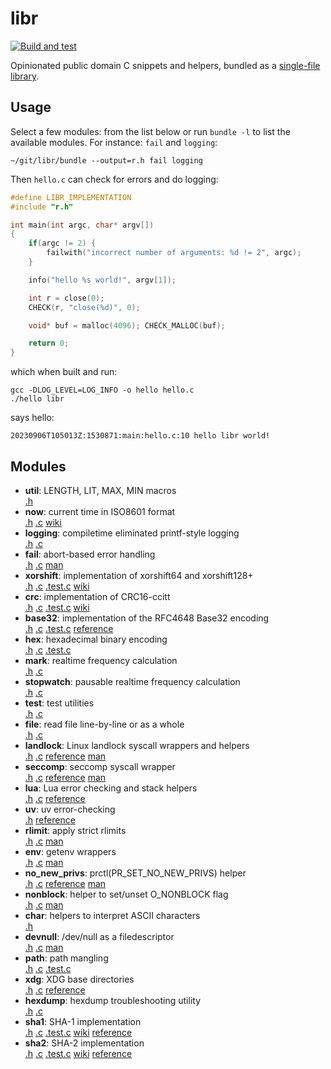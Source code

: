 # libr
[![Build and test](https://github.com/rootmos/libr/actions/workflows/test.yaml/badge.svg)](https://github.com/rootmos/libr/actions/workflows/test.yaml)

Opinionated public domain C snippets and helpers,
bundled as a [single-file library](https://github.com/nothings/stb).

## Usage
Select a few modules: from the list below or run `bundle -l` to list the
available modules.
For instance: `fail` and `logging`:
```shell
~/git/libr/bundle --output=r.h fail logging
```
Then `hello.c` can check for errors and do logging:
```c
#define LIBR_IMPLEMENTATION
#include "r.h"

int main(int argc, char* argv[])
{
    if(argc != 2) {
        failwith("incorrect number of arguments: %d != 2", argc);
    }

    info("hello %s world!", argv[1]);

    int r = close(0);
    CHECK(r, "close(%d)", 0);

    void* buf = malloc(4096); CHECK_MALLOC(buf);

    return 0;
}
```
which when built and run:
```shell
gcc -DLOG_LEVEL=LOG_INFO -o hello hello.c
./hello libr
```
says hello:
```
20230906T105013Z:1530871:main:hello.c:10 hello libr world!
```

## Modules
- **util**: LENGTH, LIT, MAX, MIN macros<br> [.h](modules/util.h)
- **now**: current time in ISO8601 format<br> [.h](modules/now.h) [.c](modules/now.c) [wiki](https://en.wikipedia.org/wiki/ISO_8601)
- **logging**: compiletime eliminated printf-style logging<br> [.h](modules/logging.h) [.c](modules/logging.c)
- **fail**: abort-based error handling<br> [.h](modules/fail.h) [.c](modules/fail.c) [man](https://man.archlinux.org/man/abort.3.en)
- **xorshift**: implementation of xorshift64 and xorshift128+<br> [.h](modules/xorshift.h) [.c](modules/xorshift.c) [.test.c](modules/xorshift.test.c) [wiki](https://en.wikipedia.org/wiki/Xorshift)
- **crc**: implementation of CRC16-ccitt<br> [.h](modules/crc.h) [.c](modules/crc.c) [.test.c](modules/crc.test.c) [wiki](https://en.wikipedia.org/wiki/Computation_of_cyclic_redundancy_checks)
- **base32**: implementation of the RFC4648 Base32 encoding<br> [.h](modules/base32.h) [.c](modules/base32.c) [.test.c](modules/base32.test.c) [reference](https://datatracker.ietf.org/doc/html/rfc4648)
- **hex**: hexadecimal binary encoding<br> [.h](modules/hex.h) [.c](modules/hex.c) [.test.c](modules/hex.test.c)
- **mark**: realtime frequency calculation<br> [.h](modules/mark.h) [.c](modules/mark.c)
- **stopwatch**: pausable realtime frequency calculation<br> [.h](modules/stopwatch.h) [.c](modules/stopwatch.c)
- **test**: test utilities<br> [.h](modules/test.h) [.c](modules/test.c)
- **file**: read file line-by-line or as a whole<br> [.h](modules/file.h) [.c](modules/file.c)
- **landlock**: Linux landlock syscall wrappers and helpers<br> [.h](modules/landlock.h) [.c](modules/landlock.c) [reference](https://www.kernel.org/doc/html/latest/userspace-api/landlock.html) [man](https://man.archlinux.org/man/landlock.7.en)
- **seccomp**: seccomp syscall wrapper<br> [.h](modules/seccomp.h) [.c](modules/seccomp.c) [reference](https://www.kernel.org/doc/html/latest/userspace-api/seccomp_filter.html) [man](https://man.archlinux.org/man/seccomp.2.en)
- **lua**: Lua error checking and stack helpers<br> [.h](modules/lua.h) [.c](modules/lua.c) [reference](https://www.lua.org/manual/5.4/manual.html#4.4)
- **uv**: uv error-checking<br> [.h](modules/uv.h) [reference](http://docs.libuv.org/en/v1.x/errors.html#c.uv_err_name)
- **rlimit**: apply strict rlimits<br> [.h](modules/rlimit.h) [.c](modules/rlimit.c) [man](https://man.archlinux.org/man/setrlimit.2.en)
- **env**: getenv wrappers<br> [.h](modules/env.h) [.c](modules/env.c) [man](https://man.archlinux.org/man/getenv.3.en)
- **no_new_privs**: prctl(PR_SET_NO_NEW_PRIVS) helper<br> [.h](modules/no_new_privs.h) [.c](modules/no_new_privs.c) [reference](https://www.kernel.org/doc/html/latest/userspace-api/no_new_privs.html) [man](https://man.archlinux.org/man/prctl.2.en#PR_SET_NO_NEW_PRIVS)
- **nonblock**: helper to set/unset O_NONBLOCK flag<br> [.h](modules/nonblock.h) [.c](modules/nonblock.c) [man](https://man.archlinux.org/man/fcntl.2.en#F_SETFL)
- **char**: helpers to interpret ASCII characters<br> [.h](modules/char.h)
- **devnull**: /dev/null as a filedescriptor<br> [.h](modules/devnull.h) [.c](modules/devnull.c) [man](https://man.archlinux.org/man/zero.4.en)
- **path**: path mangling<br> [.h](modules/path.h) [.c](modules/path.c) [.test.c](modules/path.test.c)
- **xdg**: XDG base directories<br> [.h](modules/xdg.h) [.c](modules/xdg.c) [reference](https://specifications.freedesktop.org/basedir-spec/basedir-spec-latest.html)
- **hexdump**: hexdump troubleshooting utility<br> [.h](modules/hexdump.h) [.c](modules/hexdump.c)
- **sha1**: SHA-1 implementation<br> [.h](modules/sha1.h) [.c](modules/sha1.c) [.test.c](modules/sha1.test.c) [wiki](https://en.wikipedia.org/wiki/Secure_Hash_Algorithms) [reference](https://www.rfc-editor.org/rfc/rfc3174)
- **sha2**: SHA-2 implementation<br> [.h](modules/sha2.h) [.c](modules/sha2.c) [.test.c](modules/sha2.test.c) [wiki](https://en.wikipedia.org/wiki/Secure_Hash_Algorithms) [reference](https://www.rfc-editor.org/rfc/rfc6234)
